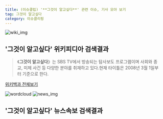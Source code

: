 ```yaml
---
title: (이슈클립) '**그것이 알고싶다**' 관련 이슈, 기사 모아 보기
tag: 그것이 알고싶다
category: 이슈클리핑
---
```

![wiki_img](https://user-images.githubusercontent.com/42597476/44503234-41136a80-a6d0-11e8-9071-6fc6418eafe4.png)
## **'**그것이 알고싶다**'** 위키피디아 검색결과
>《**그것이 알고싶다**》는 SBS TV에서 방송되는 탐사보도 프로그램이며 사회와 종교, 미제 사건 등 다양한 분야를 취재하고 있다.현재 타이틀은 2008년 3월 1일부터 기준으로 한다.

<a href="https://ko.wikipedia.org/wiki/그것이 알고싶다" target="_blank">위키백과 전체보기</a>

![wordcloud](https://s3.ap-northeast-2.amazonaws.com/lyrics101-wordcloud/2018-09-15-1537002979.png)
![news_img](https://user-images.githubusercontent.com/42597476/44507050-1206f400-a6e4-11e8-8d98-7ffbfebb353f.png)
## **'**그것이 알고싶다**'** 뉴스속보 검색결과

